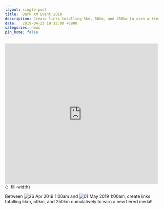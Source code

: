 ```yaml
---
layout: single-post
title:  Dark XM Event 2019
description: Create links totalling 5km, 50km, and 250km to earn a tiered medal
date:   2019-04-23 10:12:00 +0800
categories: news
pin_home: false
---
```



<iframe src="https://www.facebook.com/plugins/post.php?href=https%3A%2F%2Fwww.facebook.com%2FIngress%2Fposts%2F2224029284311392&width=500" width="500" height="461" style="border:none;overflow:hidden" scrolling="no" frameborder="0" allowTransparency="true" allow="encrypted-media"></iframe>{: .fill-width}

Between ![26 Apr 2019 1:00am](https://img.shields.io/badge/01:00am-26%20Apr%202019-orange.svg) and ![01 May 2019 1:00am](https://img.shields.io/badge/01:00am-01%20May%202019-orange.svg), create links totalling 5km, 50km, and 250km cumulatively to earn a new tiered medal! 